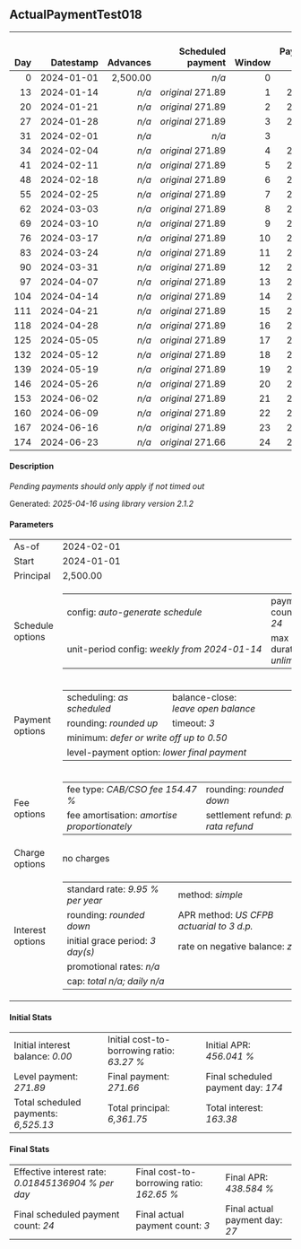 <h2>ActualPaymentTest018</h2>
<table>
    <thead style="vertical-align: bottom;">
        <th style="text-align: right;">Day</th>
        <th style="text-align: right;">Datestamp</th>
        <th style="text-align: right;">Advances</th>
        <th style="text-align: right;">Scheduled payment</th>
        <th style="text-align: right;">Window</th>
        <th style="text-align: right;">Payment due</th>
        <th style="text-align: right;">Actual payments</th>
        <th style="text-align: right;">Generated payment</th>
        <th style="text-align: right;">Net effect</th>
        <th style="text-align: right;">Payment status</th>
        <th style="text-align: right;">Balance status</th>
        <th style="text-align: right;">Simple interest</th>
        <th style="text-align: right;">New interest</th>
        <th style="text-align: right;">New charges</th>
        <th style="text-align: right;">Principal portion</th>
        <th style="text-align: right;">Fee portion</th>
        <th style="text-align: right;">Interest portion</th>
        <th style="text-align: right;">Charges portion</th>
        <th style="text-align: right;">Fee refund</th>
        <th style="text-align: right;">Principal balance</th>
        <th style="text-align: right;">Fee balance</th>
        <th style="text-align: right;">Interest balance</th>
        <th style="text-align: right;">Charges balance</th>
        <th style="text-align: right;">Settlement figure</th>
        <th style="text-align: right;">Fee refund if&nbsp;settled</th>
    </thead>
    <tr style="text-align: right;">
        <td class="ci00">0</td>
        <td class="ci01" style="white-space: nowrap;">2024-01-01</td>
        <td class="ci02">2,500.00</td>
        <td class="ci03" style="white-space: nowrap;"><i>n/a<i></td>
        <td class="ci04">0</td>
        <td class="ci05">0.00</td>
        <td class="ci06"><i>n/a</i></td>
        <td class="ci07"><i>n/a</i></td>
        <td class="ci08">0.00</td>
        <td class="ci09"><i>none&nbsp;scheduled</i></td>
        <td class="ci10">open</td>
        <td class="ci13">0.0000</td>
        <td class="ci14">0.0000</td>
        <td class="ci15"><i>n/a</i></td>
        <td class="ci16">0.00</td>
        <td class="ci17">0.00</td>
        <td class="ci18">0.00</td>
        <td class="ci19">0.00</td>
        <td class="ci20">0.00</td>
        <td class="ci21">2,500.00</td>
        <td class="ci22">3,861.75</td>
        <td class="ci23">0.0000</td>
        <td class="ci24">0.00</td>
        <td class="ci25">6,361.75</td>
        <td class="ci26">3,861.75</td>
    </tr>
    <tr style="text-align: right;">
        <td class="ci00">13</td>
        <td class="ci01" style="white-space: nowrap;">2024-01-14</td>
        <td class="ci02"><i>n/a</i></td>
        <td class="ci03" style="white-space: nowrap;"><i>original</i> 271.89</td>
        <td class="ci04">1</td>
        <td class="ci05">271.89</td>
        <td class="ci06"><i>confirmed</i>&nbsp;271.89</td>
        <td class="ci07"><i>n/a</i></td>
        <td class="ci08">271.89</td>
        <td class="ci09"><i>payment&nbsp;made</i></td>
        <td class="ci10">open</td>
        <td class="ci13">22.5450</td>
        <td class="ci14">22.5450</td>
        <td class="ci15"><i>n/a</i></td>
        <td class="ci16">97.98</td>
        <td class="ci17">151.37</td>
        <td class="ci18">22.54</td>
        <td class="ci19">0.00</td>
        <td class="ci20">3,573.23</td>
        <td class="ci21">2,402.02</td>
        <td class="ci22">3,710.38</td>
        <td class="ci23">0.0000</td>
        <td class="ci24">0.00</td>
        <td class="ci25">2,539.17</td>
        <td class="ci26">3,573.23</td>
    </tr>
    <tr style="text-align: right;">
        <td class="ci00">20</td>
        <td class="ci01" style="white-space: nowrap;">2024-01-21</td>
        <td class="ci02"><i>n/a</i></td>
        <td class="ci03" style="white-space: nowrap;"><i>original</i> 271.89</td>
        <td class="ci04">2</td>
        <td class="ci05">271.89</td>
        <td class="ci06">271.89&nbsp;<i>timed&nbsp;out</i></td>
        <td class="ci07"><i>n/a</i></td>
        <td class="ci08">0.00</td>
        <td class="ci09"><i>missed&nbsp;payment</i></td>
        <td class="ci10">open</td>
        <td class="ci13">11.6638</td>
        <td class="ci14">11.6638</td>
        <td class="ci15"><i>n/a</i></td>
        <td class="ci16">0.00</td>
        <td class="ci17">0.00</td>
        <td class="ci18">0.00</td>
        <td class="ci19">0.00</td>
        <td class="ci20">3,417.88</td>
        <td class="ci21">2,402.02</td>
        <td class="ci22">3,710.38</td>
        <td class="ci23">11.6638</td>
        <td class="ci24">0.00</td>
        <td class="ci25">2,706.18</td>
        <td class="ci26">3,417.88</td>
    </tr>
    <tr style="text-align: right;">
        <td class="ci00">27</td>
        <td class="ci01" style="white-space: nowrap;">2024-01-28</td>
        <td class="ci02"><i>n/a</i></td>
        <td class="ci03" style="white-space: nowrap;"><i>original</i> 271.89</td>
        <td class="ci04">3</td>
        <td class="ci05">271.89</td>
        <td class="ci06">271.89&nbsp;<i>timed&nbsp;out</i></td>
        <td class="ci07"><i>n/a</i></td>
        <td class="ci08">0.00</td>
        <td class="ci09"><i>missed&nbsp;payment</i></td>
        <td class="ci10">open</td>
        <td class="ci13">11.6638</td>
        <td class="ci14">11.6638</td>
        <td class="ci15"><i>n/a</i></td>
        <td class="ci16">0.00</td>
        <td class="ci17">0.00</td>
        <td class="ci18">0.00</td>
        <td class="ci19">0.00</td>
        <td class="ci20">3,262.52</td>
        <td class="ci21">2,402.02</td>
        <td class="ci22">3,710.38</td>
        <td class="ci23">23.3276</td>
        <td class="ci24">0.00</td>
        <td class="ci25">2,873.20</td>
        <td class="ci26">3,262.52</td>
    </tr>
    <tr style="text-align: right;">
        <td class="ci00">31</td>
        <td class="ci01" style="white-space: nowrap;">2024-02-01</td>
        <td class="ci02"><i>n/a</i></td>
        <td class="ci03" style="white-space: nowrap;"><i>n/a<i></td>
        <td class="ci04">3</td>
        <td class="ci05">0.00</td>
        <td class="ci06"><i>n/a</i></td>
        <td class="ci07"><i>n/a</i></td>
        <td class="ci08">0.00</td>
        <td class="ci09"><i>information&nbsp;only</i></td>
        <td class="ci10">open</td>
        <td class="ci13">6.6650</td>
        <td class="ci14">6.6650</td>
        <td class="ci15"><i>n/a</i></td>
        <td class="ci16">0.00</td>
        <td class="ci17">0.00</td>
        <td class="ci18">0.00</td>
        <td class="ci19">0.00</td>
        <td class="ci20">3,173.74</td>
        <td class="ci21">2,402.02</td>
        <td class="ci22">3,710.38</td>
        <td class="ci23">29.9926</td>
        <td class="ci24">0.00</td>
        <td class="ci25">2,968.65</td>
        <td class="ci26">3,173.74</td>
    </tr>
    <tr style="text-align: right;">
        <td class="ci00">34</td>
        <td class="ci01" style="white-space: nowrap;">2024-02-04</td>
        <td class="ci02"><i>n/a</i></td>
        <td class="ci03" style="white-space: nowrap;"><i>original</i> 271.89</td>
        <td class="ci04">4</td>
        <td class="ci05">271.89</td>
        <td class="ci06"><i>n/a</i></td>
        <td class="ci07"><i>n/a</i></td>
        <td class="ci08">271.89</td>
        <td class="ci09"><i>not&nbsp;yet&nbsp;due</i></td>
        <td class="ci10">open</td>
        <td class="ci13">4.9988</td>
        <td class="ci14">4.9988</td>
        <td class="ci15"><i>n/a</i></td>
        <td class="ci16">93.09</td>
        <td class="ci17">143.81</td>
        <td class="ci18">34.99</td>
        <td class="ci19">0.00</td>
        <td class="ci20">3,107.16</td>
        <td class="ci21">2,308.93</td>
        <td class="ci22">3,566.57</td>
        <td class="ci23">0.0000</td>
        <td class="ci24">0.00</td>
        <td class="ci25">3,040.23</td>
        <td class="ci26">3,107.16</td>
    </tr>
    <tr style="text-align: right;">
        <td class="ci00">41</td>
        <td class="ci01" style="white-space: nowrap;">2024-02-11</td>
        <td class="ci02"><i>n/a</i></td>
        <td class="ci03" style="white-space: nowrap;"><i>original</i> 271.89</td>
        <td class="ci04">5</td>
        <td class="ci05">271.89</td>
        <td class="ci06"><i>n/a</i></td>
        <td class="ci07"><i>n/a</i></td>
        <td class="ci08">271.89</td>
        <td class="ci09"><i>not&nbsp;yet&nbsp;due</i></td>
        <td class="ci10">open</td>
        <td class="ci13">11.2117</td>
        <td class="ci14">11.2117</td>
        <td class="ci15"><i>n/a</i></td>
        <td class="ci16">102.44</td>
        <td class="ci17">158.24</td>
        <td class="ci18">11.21</td>
        <td class="ci19">0.00</td>
        <td class="ci20">2,951.80</td>
        <td class="ci21">2,206.49</td>
        <td class="ci22">3,408.33</td>
        <td class="ci23">0.0000</td>
        <td class="ci24">0.00</td>
        <td class="ci25">2,934.91</td>
        <td class="ci26">2,951.80</td>
    </tr>
    <tr style="text-align: right;">
        <td class="ci00">48</td>
        <td class="ci01" style="white-space: nowrap;">2024-02-18</td>
        <td class="ci02"><i>n/a</i></td>
        <td class="ci03" style="white-space: nowrap;"><i>original</i> 271.89</td>
        <td class="ci04">6</td>
        <td class="ci05">271.89</td>
        <td class="ci06"><i>n/a</i></td>
        <td class="ci07"><i>n/a</i></td>
        <td class="ci08">271.89</td>
        <td class="ci09"><i>not&nbsp;yet&nbsp;due</i></td>
        <td class="ci10">open</td>
        <td class="ci13">10.7143</td>
        <td class="ci14">10.7143</td>
        <td class="ci15"><i>n/a</i></td>
        <td class="ci16">102.63</td>
        <td class="ci17">158.55</td>
        <td class="ci18">10.71</td>
        <td class="ci19">0.00</td>
        <td class="ci20">2,796.44</td>
        <td class="ci21">2,103.86</td>
        <td class="ci22">3,249.78</td>
        <td class="ci23">0.0000</td>
        <td class="ci24">0.00</td>
        <td class="ci25">2,829.09</td>
        <td class="ci26">2,796.44</td>
    </tr>
    <tr style="text-align: right;">
        <td class="ci00">55</td>
        <td class="ci01" style="white-space: nowrap;">2024-02-25</td>
        <td class="ci02"><i>n/a</i></td>
        <td class="ci03" style="white-space: nowrap;"><i>original</i> 271.89</td>
        <td class="ci04">7</td>
        <td class="ci05">271.89</td>
        <td class="ci06"><i>n/a</i></td>
        <td class="ci07"><i>n/a</i></td>
        <td class="ci08">271.89</td>
        <td class="ci09"><i>not&nbsp;yet&nbsp;due</i></td>
        <td class="ci10">open</td>
        <td class="ci13">10.2159</td>
        <td class="ci14">10.2159</td>
        <td class="ci15"><i>n/a</i></td>
        <td class="ci16">102.83</td>
        <td class="ci17">158.85</td>
        <td class="ci18">10.21</td>
        <td class="ci19">0.00</td>
        <td class="ci20">2,641.09</td>
        <td class="ci21">2,001.03</td>
        <td class="ci22">3,090.93</td>
        <td class="ci23">0.0000</td>
        <td class="ci24">0.00</td>
        <td class="ci25">2,722.76</td>
        <td class="ci26">2,641.09</td>
    </tr>
    <tr style="text-align: right;">
        <td class="ci00">62</td>
        <td class="ci01" style="white-space: nowrap;">2024-03-03</td>
        <td class="ci02"><i>n/a</i></td>
        <td class="ci03" style="white-space: nowrap;"><i>original</i> 271.89</td>
        <td class="ci04">8</td>
        <td class="ci05">271.89</td>
        <td class="ci06"><i>n/a</i></td>
        <td class="ci07"><i>n/a</i></td>
        <td class="ci08">271.89</td>
        <td class="ci09"><i>not&nbsp;yet&nbsp;due</i></td>
        <td class="ci10">open</td>
        <td class="ci13">9.7166</td>
        <td class="ci14">9.7166</td>
        <td class="ci15"><i>n/a</i></td>
        <td class="ci16">103.02</td>
        <td class="ci17">159.16</td>
        <td class="ci18">9.71</td>
        <td class="ci19">0.00</td>
        <td class="ci20">2,485.73</td>
        <td class="ci21">1,898.01</td>
        <td class="ci22">2,931.77</td>
        <td class="ci23">0.0000</td>
        <td class="ci24">0.00</td>
        <td class="ci25">2,615.94</td>
        <td class="ci26">2,485.73</td>
    </tr>
    <tr style="text-align: right;">
        <td class="ci00">69</td>
        <td class="ci01" style="white-space: nowrap;">2024-03-10</td>
        <td class="ci02"><i>n/a</i></td>
        <td class="ci03" style="white-space: nowrap;"><i>original</i> 271.89</td>
        <td class="ci04">9</td>
        <td class="ci05">271.89</td>
        <td class="ci06"><i>n/a</i></td>
        <td class="ci07"><i>n/a</i></td>
        <td class="ci08">271.89</td>
        <td class="ci09"><i>not&nbsp;yet&nbsp;due</i></td>
        <td class="ci10">open</td>
        <td class="ci13">9.2163</td>
        <td class="ci14">9.2163</td>
        <td class="ci15"><i>n/a</i></td>
        <td class="ci16">103.22</td>
        <td class="ci17">159.46</td>
        <td class="ci18">9.21</td>
        <td class="ci19">0.00</td>
        <td class="ci20">2,330.37</td>
        <td class="ci21">1,794.79</td>
        <td class="ci22">2,772.31</td>
        <td class="ci23">0.0000</td>
        <td class="ci24">0.00</td>
        <td class="ci25">2,508.62</td>
        <td class="ci26">2,330.37</td>
    </tr>
    <tr style="text-align: right;">
        <td class="ci00">76</td>
        <td class="ci01" style="white-space: nowrap;">2024-03-17</td>
        <td class="ci02"><i>n/a</i></td>
        <td class="ci03" style="white-space: nowrap;"><i>original</i> 271.89</td>
        <td class="ci04">10</td>
        <td class="ci05">271.89</td>
        <td class="ci06"><i>n/a</i></td>
        <td class="ci07"><i>n/a</i></td>
        <td class="ci08">271.89</td>
        <td class="ci09"><i>not&nbsp;yet&nbsp;due</i></td>
        <td class="ci10">open</td>
        <td class="ci13">8.7150</td>
        <td class="ci14">8.7150</td>
        <td class="ci15"><i>n/a</i></td>
        <td class="ci16">103.42</td>
        <td class="ci17">159.76</td>
        <td class="ci18">8.71</td>
        <td class="ci19">0.00</td>
        <td class="ci20">2,175.01</td>
        <td class="ci21">1,691.37</td>
        <td class="ci22">2,612.55</td>
        <td class="ci23">0.0000</td>
        <td class="ci24">0.00</td>
        <td class="ci25">2,400.80</td>
        <td class="ci26">2,175.01</td>
    </tr>
    <tr style="text-align: right;">
        <td class="ci00">83</td>
        <td class="ci01" style="white-space: nowrap;">2024-03-24</td>
        <td class="ci02"><i>n/a</i></td>
        <td class="ci03" style="white-space: nowrap;"><i>original</i> 271.89</td>
        <td class="ci04">11</td>
        <td class="ci05">271.89</td>
        <td class="ci06"><i>n/a</i></td>
        <td class="ci07"><i>n/a</i></td>
        <td class="ci08">271.89</td>
        <td class="ci09"><i>not&nbsp;yet&nbsp;due</i></td>
        <td class="ci10">open</td>
        <td class="ci13">8.2128</td>
        <td class="ci14">8.2128</td>
        <td class="ci15"><i>n/a</i></td>
        <td class="ci16">103.61</td>
        <td class="ci17">160.07</td>
        <td class="ci18">8.21</td>
        <td class="ci19">0.00</td>
        <td class="ci20">2,019.66</td>
        <td class="ci21">1,587.76</td>
        <td class="ci22">2,452.48</td>
        <td class="ci23">0.0000</td>
        <td class="ci24">0.00</td>
        <td class="ci25">2,292.47</td>
        <td class="ci26">2,019.66</td>
    </tr>
    <tr style="text-align: right;">
        <td class="ci00">90</td>
        <td class="ci01" style="white-space: nowrap;">2024-03-31</td>
        <td class="ci02"><i>n/a</i></td>
        <td class="ci03" style="white-space: nowrap;"><i>original</i> 271.89</td>
        <td class="ci04">12</td>
        <td class="ci05">271.89</td>
        <td class="ci06"><i>n/a</i></td>
        <td class="ci07"><i>n/a</i></td>
        <td class="ci08">271.89</td>
        <td class="ci09"><i>not&nbsp;yet&nbsp;due</i></td>
        <td class="ci10">open</td>
        <td class="ci13">7.7097</td>
        <td class="ci14">7.7097</td>
        <td class="ci15"><i>n/a</i></td>
        <td class="ci16">103.81</td>
        <td class="ci17">160.38</td>
        <td class="ci18">7.70</td>
        <td class="ci19">0.00</td>
        <td class="ci20">1,864.30</td>
        <td class="ci21">1,483.95</td>
        <td class="ci22">2,292.10</td>
        <td class="ci23">0.0000</td>
        <td class="ci24">0.00</td>
        <td class="ci25">2,183.64</td>
        <td class="ci26">1,864.30</td>
    </tr>
    <tr style="text-align: right;">
        <td class="ci00">97</td>
        <td class="ci01" style="white-space: nowrap;">2024-04-07</td>
        <td class="ci02"><i>n/a</i></td>
        <td class="ci03" style="white-space: nowrap;"><i>original</i> 271.89</td>
        <td class="ci04">13</td>
        <td class="ci05">271.89</td>
        <td class="ci06"><i>n/a</i></td>
        <td class="ci07"><i>n/a</i></td>
        <td class="ci08">271.89</td>
        <td class="ci09"><i>not&nbsp;yet&nbsp;due</i></td>
        <td class="ci10">open</td>
        <td class="ci13">7.2055</td>
        <td class="ci14">7.2055</td>
        <td class="ci15"><i>n/a</i></td>
        <td class="ci16">104.01</td>
        <td class="ci17">160.68</td>
        <td class="ci18">7.20</td>
        <td class="ci19">0.00</td>
        <td class="ci20">1,708.94</td>
        <td class="ci21">1,379.94</td>
        <td class="ci22">2,131.42</td>
        <td class="ci23">0.0000</td>
        <td class="ci24">0.00</td>
        <td class="ci25">2,074.31</td>
        <td class="ci26">1,708.94</td>
    </tr>
    <tr style="text-align: right;">
        <td class="ci00">104</td>
        <td class="ci01" style="white-space: nowrap;">2024-04-14</td>
        <td class="ci02"><i>n/a</i></td>
        <td class="ci03" style="white-space: nowrap;"><i>original</i> 271.89</td>
        <td class="ci04">14</td>
        <td class="ci05">271.89</td>
        <td class="ci06"><i>n/a</i></td>
        <td class="ci07"><i>n/a</i></td>
        <td class="ci08">271.89</td>
        <td class="ci09"><i>not&nbsp;yet&nbsp;due</i></td>
        <td class="ci10">open</td>
        <td class="ci13">6.7004</td>
        <td class="ci14">6.7004</td>
        <td class="ci15"><i>n/a</i></td>
        <td class="ci16">104.21</td>
        <td class="ci17">160.98</td>
        <td class="ci18">6.70</td>
        <td class="ci19">0.00</td>
        <td class="ci20">1,553.58</td>
        <td class="ci21">1,275.73</td>
        <td class="ci22">1,970.44</td>
        <td class="ci23">0.0000</td>
        <td class="ci24">0.00</td>
        <td class="ci25">1,964.48</td>
        <td class="ci26">1,553.58</td>
    </tr>
    <tr style="text-align: right;">
        <td class="ci00">111</td>
        <td class="ci01" style="white-space: nowrap;">2024-04-21</td>
        <td class="ci02"><i>n/a</i></td>
        <td class="ci03" style="white-space: nowrap;"><i>original</i> 271.89</td>
        <td class="ci04">15</td>
        <td class="ci05">271.89</td>
        <td class="ci06"><i>n/a</i></td>
        <td class="ci07"><i>n/a</i></td>
        <td class="ci08">271.89</td>
        <td class="ci09"><i>not&nbsp;yet&nbsp;due</i></td>
        <td class="ci10">open</td>
        <td class="ci13">6.1944</td>
        <td class="ci14">6.1944</td>
        <td class="ci15"><i>n/a</i></td>
        <td class="ci16">104.41</td>
        <td class="ci17">161.29</td>
        <td class="ci18">6.19</td>
        <td class="ci19">0.00</td>
        <td class="ci20">1,398.22</td>
        <td class="ci21">1,171.32</td>
        <td class="ci22">1,809.15</td>
        <td class="ci23">0.0000</td>
        <td class="ci24">0.00</td>
        <td class="ci25">1,854.14</td>
        <td class="ci26">1,398.22</td>
    </tr>
    <tr style="text-align: right;">
        <td class="ci00">118</td>
        <td class="ci01" style="white-space: nowrap;">2024-04-28</td>
        <td class="ci02"><i>n/a</i></td>
        <td class="ci03" style="white-space: nowrap;"><i>original</i> 271.89</td>
        <td class="ci04">16</td>
        <td class="ci05">271.89</td>
        <td class="ci06"><i>n/a</i></td>
        <td class="ci07"><i>n/a</i></td>
        <td class="ci08">271.89</td>
        <td class="ci09"><i>not&nbsp;yet&nbsp;due</i></td>
        <td class="ci10">open</td>
        <td class="ci13">5.6874</td>
        <td class="ci14">5.6874</td>
        <td class="ci15"><i>n/a</i></td>
        <td class="ci16">104.61</td>
        <td class="ci17">161.60</td>
        <td class="ci18">5.68</td>
        <td class="ci19">0.00</td>
        <td class="ci20">1,242.87</td>
        <td class="ci21">1,066.71</td>
        <td class="ci22">1,647.55</td>
        <td class="ci23">0.0000</td>
        <td class="ci24">0.00</td>
        <td class="ci25">1,743.28</td>
        <td class="ci26">1,242.87</td>
    </tr>
    <tr style="text-align: right;">
        <td class="ci00">125</td>
        <td class="ci01" style="white-space: nowrap;">2024-05-05</td>
        <td class="ci02"><i>n/a</i></td>
        <td class="ci03" style="white-space: nowrap;"><i>original</i> 271.89</td>
        <td class="ci04">17</td>
        <td class="ci05">271.89</td>
        <td class="ci06"><i>n/a</i></td>
        <td class="ci07"><i>n/a</i></td>
        <td class="ci08">271.89</td>
        <td class="ci09"><i>not&nbsp;yet&nbsp;due</i></td>
        <td class="ci10">open</td>
        <td class="ci13">5.1794</td>
        <td class="ci14">5.1794</td>
        <td class="ci15"><i>n/a</i></td>
        <td class="ci16">104.81</td>
        <td class="ci17">161.91</td>
        <td class="ci18">5.17</td>
        <td class="ci19">0.00</td>
        <td class="ci20">1,087.51</td>
        <td class="ci21">961.90</td>
        <td class="ci22">1,485.64</td>
        <td class="ci23">0.0000</td>
        <td class="ci24">0.00</td>
        <td class="ci25">1,631.92</td>
        <td class="ci26">1,087.51</td>
    </tr>
    <tr style="text-align: right;">
        <td class="ci00">132</td>
        <td class="ci01" style="white-space: nowrap;">2024-05-12</td>
        <td class="ci02"><i>n/a</i></td>
        <td class="ci03" style="white-space: nowrap;"><i>original</i> 271.89</td>
        <td class="ci04">18</td>
        <td class="ci05">271.89</td>
        <td class="ci06"><i>n/a</i></td>
        <td class="ci07"><i>n/a</i></td>
        <td class="ci08">271.89</td>
        <td class="ci09"><i>not&nbsp;yet&nbsp;due</i></td>
        <td class="ci10">open</td>
        <td class="ci13">4.6704</td>
        <td class="ci14">4.6704</td>
        <td class="ci15"><i>n/a</i></td>
        <td class="ci16">105.01</td>
        <td class="ci17">162.21</td>
        <td class="ci18">4.67</td>
        <td class="ci19">0.00</td>
        <td class="ci20">932.15</td>
        <td class="ci21">856.89</td>
        <td class="ci22">1,323.43</td>
        <td class="ci23">0.0000</td>
        <td class="ci24">0.00</td>
        <td class="ci25">1,520.06</td>
        <td class="ci26">932.15</td>
    </tr>
    <tr style="text-align: right;">
        <td class="ci00">139</td>
        <td class="ci01" style="white-space: nowrap;">2024-05-19</td>
        <td class="ci02"><i>n/a</i></td>
        <td class="ci03" style="white-space: nowrap;"><i>original</i> 271.89</td>
        <td class="ci04">19</td>
        <td class="ci05">271.89</td>
        <td class="ci06"><i>n/a</i></td>
        <td class="ci07"><i>n/a</i></td>
        <td class="ci08">271.89</td>
        <td class="ci09"><i>not&nbsp;yet&nbsp;due</i></td>
        <td class="ci10">open</td>
        <td class="ci13">4.1605</td>
        <td class="ci14">4.1605</td>
        <td class="ci15"><i>n/a</i></td>
        <td class="ci16">105.21</td>
        <td class="ci17">162.52</td>
        <td class="ci18">4.16</td>
        <td class="ci19">0.00</td>
        <td class="ci20">776.79</td>
        <td class="ci21">751.68</td>
        <td class="ci22">1,160.91</td>
        <td class="ci23">0.0000</td>
        <td class="ci24">0.00</td>
        <td class="ci25">1,407.69</td>
        <td class="ci26">776.79</td>
    </tr>
    <tr style="text-align: right;">
        <td class="ci00">146</td>
        <td class="ci01" style="white-space: nowrap;">2024-05-26</td>
        <td class="ci02"><i>n/a</i></td>
        <td class="ci03" style="white-space: nowrap;"><i>original</i> 271.89</td>
        <td class="ci04">20</td>
        <td class="ci05">271.89</td>
        <td class="ci06"><i>n/a</i></td>
        <td class="ci07"><i>n/a</i></td>
        <td class="ci08">271.89</td>
        <td class="ci09"><i>not&nbsp;yet&nbsp;due</i></td>
        <td class="ci10">open</td>
        <td class="ci13">3.6496</td>
        <td class="ci14">3.6496</td>
        <td class="ci15"><i>n/a</i></td>
        <td class="ci16">105.41</td>
        <td class="ci17">162.84</td>
        <td class="ci18">3.64</td>
        <td class="ci19">0.00</td>
        <td class="ci20">621.44</td>
        <td class="ci21">646.27</td>
        <td class="ci22">998.07</td>
        <td class="ci23">0.0000</td>
        <td class="ci24">0.00</td>
        <td class="ci25">1,294.79</td>
        <td class="ci26">621.44</td>
    </tr>
    <tr style="text-align: right;">
        <td class="ci00">153</td>
        <td class="ci01" style="white-space: nowrap;">2024-06-02</td>
        <td class="ci02"><i>n/a</i></td>
        <td class="ci03" style="white-space: nowrap;"><i>original</i> 271.89</td>
        <td class="ci04">21</td>
        <td class="ci05">271.89</td>
        <td class="ci06"><i>n/a</i></td>
        <td class="ci07"><i>n/a</i></td>
        <td class="ci08">271.89</td>
        <td class="ci09"><i>not&nbsp;yet&nbsp;due</i></td>
        <td class="ci10">open</td>
        <td class="ci13">3.1378</td>
        <td class="ci14">3.1378</td>
        <td class="ci15"><i>n/a</i></td>
        <td class="ci16">105.61</td>
        <td class="ci17">163.15</td>
        <td class="ci18">3.13</td>
        <td class="ci19">0.00</td>
        <td class="ci20">466.08</td>
        <td class="ci21">540.66</td>
        <td class="ci22">834.92</td>
        <td class="ci23">0.0000</td>
        <td class="ci24">0.00</td>
        <td class="ci25">1,181.39</td>
        <td class="ci26">466.08</td>
    </tr>
    <tr style="text-align: right;">
        <td class="ci00">160</td>
        <td class="ci01" style="white-space: nowrap;">2024-06-09</td>
        <td class="ci02"><i>n/a</i></td>
        <td class="ci03" style="white-space: nowrap;"><i>original</i> 271.89</td>
        <td class="ci04">22</td>
        <td class="ci05">271.89</td>
        <td class="ci06"><i>n/a</i></td>
        <td class="ci07"><i>n/a</i></td>
        <td class="ci08">271.89</td>
        <td class="ci09"><i>not&nbsp;yet&nbsp;due</i></td>
        <td class="ci10">open</td>
        <td class="ci13">2.6249</td>
        <td class="ci14">2.6249</td>
        <td class="ci15"><i>n/a</i></td>
        <td class="ci16">105.81</td>
        <td class="ci17">163.46</td>
        <td class="ci18">2.62</td>
        <td class="ci19">0.00</td>
        <td class="ci20">310.72</td>
        <td class="ci21">434.85</td>
        <td class="ci22">671.46</td>
        <td class="ci23">0.0000</td>
        <td class="ci24">0.00</td>
        <td class="ci25">1,067.48</td>
        <td class="ci26">310.72</td>
    </tr>
    <tr style="text-align: right;">
        <td class="ci00">167</td>
        <td class="ci01" style="white-space: nowrap;">2024-06-16</td>
        <td class="ci02"><i>n/a</i></td>
        <td class="ci03" style="white-space: nowrap;"><i>original</i> 271.89</td>
        <td class="ci04">23</td>
        <td class="ci05">271.89</td>
        <td class="ci06"><i>n/a</i></td>
        <td class="ci07"><i>n/a</i></td>
        <td class="ci08">271.89</td>
        <td class="ci09"><i>not&nbsp;yet&nbsp;due</i></td>
        <td class="ci10">open</td>
        <td class="ci13">2.1111</td>
        <td class="ci14">2.1111</td>
        <td class="ci15"><i>n/a</i></td>
        <td class="ci16">106.01</td>
        <td class="ci17">163.77</td>
        <td class="ci18">2.11</td>
        <td class="ci19">0.00</td>
        <td class="ci20">155.36</td>
        <td class="ci21">328.84</td>
        <td class="ci22">507.69</td>
        <td class="ci23">0.0000</td>
        <td class="ci24">0.00</td>
        <td class="ci25">836.53</td>
        <td class="ci26">155.36</td>
    </tr>
    <tr style="text-align: right;">
        <td class="ci00">174</td>
        <td class="ci01" style="white-space: nowrap;">2024-06-23</td>
        <td class="ci02"><i>n/a</i></td>
        <td class="ci03" style="white-space: nowrap;"><i>original</i> 271.66</td>
        <td class="ci04">24</td>
        <td class="ci05">271.66</td>
        <td class="ci06"><i>n/a</i></td>
        <td class="ci07"><i>n/a</i></td>
        <td class="ci08">271.66</td>
        <td class="ci09"><i>not&nbsp;yet&nbsp;due</i></td>
        <td class="ci10">open</td>
        <td class="ci13">1.5963</td>
        <td class="ci14">1.5963</td>
        <td class="ci15"><i>n/a</i></td>
        <td class="ci16">106.13</td>
        <td class="ci17">163.94</td>
        <td class="ci18">1.59</td>
        <td class="ci19">0.00</td>
        <td class="ci20">0.00</td>
        <td class="ci21">222.71</td>
        <td class="ci22">343.75</td>
        <td class="ci23">0.0000</td>
        <td class="ci24">0.00</td>
        <td class="ci25">566.46</td>
        <td class="ci26">0.00</td>
    </tr>
</table>

<h4>Description</h4>
<p><i>Pending payments should only apply if not timed out</i></p>
<p>Generated: <i>2025-04-16 using library version 2.1.2</i></p>
<h4>Parameters</h4>
<table>
    <tr>
        <td>As-of</td>
        <td>2024-02-01</td>
    </tr>
    <tr>
        <td>Start</td>
        <td>2024-01-01</td>
    </tr>
    <tr>
        <td>Principal</td>
        <td>2,500.00</td>
    </tr>
    <tr>
        <td>Schedule options</td>
        <td>
            <table>
                <tr>
                    <td>config: <i>auto-generate schedule</i></td>
                    <td>payment count: <i>24</i></td>
                </tr>
                <tr>
                    <td style="white-space: nowrap;">unit-period config: <i>weekly from 2024-01-14</i></td>
                    <td>max duration: <i>unlimited</i></td>
                </tr>
            </table>
        </td>
    </tr>
    <tr>
        <td>Payment options</td>
        <td>
            <table>
                <tr>
                    <td>scheduling: <i>as scheduled</i></td>
                    <td>balance-close: <i>leave&nbsp;open&nbsp;balance</i></td>
                </tr>
                <tr>
                    <td>rounding: <i>rounded up</i></td>
                    <td>timeout: <i>3</i></td>
                </tr>
                <tr>
                    <td colspan='2'>minimum: <i>defer&nbsp;or&nbsp;write&nbsp;off&nbsp;up&nbsp;to&nbsp;0.50</i></td>
                </tr>
                <tr>
                    <td colspan='2'>level-payment option: <i>lower&nbsp;final&nbsp;payment</i></td>
                </tr>
            </table>
        </td>
    </tr>
    <tr>
        <td>Fee options</td>
        <td>
            <table>
                <tr>
                    <td>fee type: <i><i>CAB/CSO fee</i> 154.47 %</i></td>
                    <td>rounding: <i>rounded down</i></td>
                </tr>
                <tr>
                    <td>fee amortisation: <i>amortise proportionately</i></td>
                    <td>settlement refund: <i>pro-rata refund</i></td>
                </tr>
            </table>
        </td>
    </tr>
    <tr>
        <td>Charge options</td>
        <td>no charges
        </td>
    </tr>
    <tr>
        <td>Interest options</td>
        <td>
            <table>
                <tr>
                    <td>standard rate: <i>9.95 % per year</i></td>
                    <td>method: <i>simple</i></td>
                </tr>
                <tr>
                    <td>rounding: <i>rounded down</i></td>
                    <td>APR method: <i>US CFPB actuarial to 3 d.p.</i></td>
                </tr>
                <tr>
                    <td>initial grace period: <i>3 day(s)</i></td>
                    <td>rate on negative balance: <i>zero</i></td>
                </tr>
                <tr>
                    <td colspan="2">promotional rates: <i><i>n/a</i></i></td>
                </tr>
                <tr>
                    <td colspan="2">cap: <i>total <i>n/a</i>; daily <i>n/a</i></td>
                </tr>
            </table>
        </td>
    </tr>
</table>
<h4>Initial Stats</h4>
<table>
    <tr>
        <td>Initial interest balance: <i>0.00</i></td>
        <td>Initial cost-to-borrowing ratio: <i>63.27 %</i></td>
        <td>Initial APR: <i>456.041 %</i></td>
    </tr>
    <tr>
        <td>Level payment: <i>271.89</i></td>
        <td>Final payment: <i>271.66</i></td>
        <td>Final scheduled payment day: <i>174</i></td>
    </tr>
    <tr>
        <td>Total scheduled payments: <i>6,525.13</i></td>
        <td>Total principal: <i>6,361.75</i></td>
        <td>Total interest: <i>163.38</i></td>
    </tr>
</table>

<h4>Final Stats</h4>
<table>
    <tr>
        <td>Effective interest rate: <i>0.01845136904 % per day</i></td>
        <td>Final cost-to-borrowing ratio: <i>162.65 %</i></td>
        <td>Final APR: <i>438.584 %</i></td>
    </tr>
    <tr>
        <td>Final scheduled payment count: <i>24</i></td>
        <td>Final actual payment count: <i>3</i></td>
        <td>Final actual payment day: <i>27</i></td>
    </tr>
</table>
